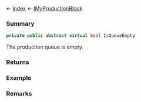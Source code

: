 ← [Index](Api-Index) ← [IMyProductionBlock](Sandbox.ModAPI.Ingame.IMyProductionBlock)

### Summary

```csharp
private public abstract virtual bool IsQueueEmpty
```

The production queue is empty.

### Returns

### Example

### Remarks

